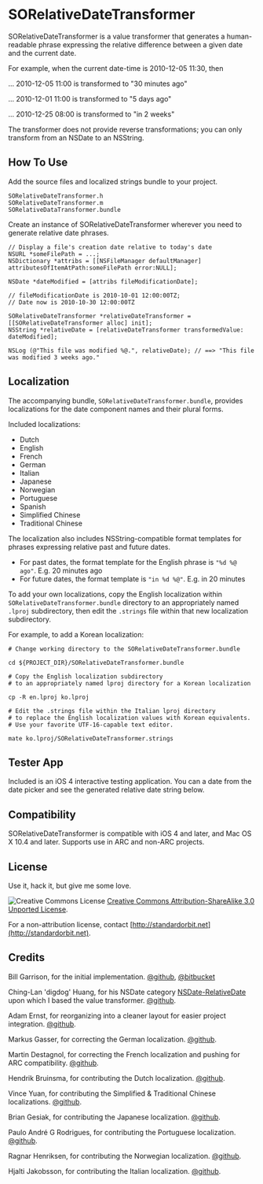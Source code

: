 # SORelativeDateTransformer #

SORelativeDateTransformer is a value transformer that generates a human-readable phrase expressing the relative difference between a given date and the current date.

For example, when the current date-time is 2010-12-05 11:30, then

... 2010-12-05 11:00 is transformed to "30 minutes ago"

... 2010-12-01 11:00 is transformed to "5 days ago"

... 2010-12-25 08:00 is transformed to "in 2 weeks"

The transformer does not provide reverse transformations; you can only transform from an NSDate to an NSString.

## How To Use ##

Add the source files and localized strings bundle to your project.

	SORelativeDateTransformer.h
	SORelativeDateTransformer.m
	SORelativeDataTransformer.bundle

Create an instance of SORelativeDateTransformer wherever you need to generate relative date phrases.

	// Display a file's creation date relative to today's date
	NSURL *someFilePath = ...;
	NSDictionary *attribs = [[NSFileManager defaultManager] attributesOfItemAtPath:someFilePath error:NULL];
	
	NSDate *dateModified = [attribs fileModificationDate];
	
	// fileModificationDate is 2010-10-01 12:00:00TZ; 
	// Date now is 2010-10-30 12:00:00TZ
	
	SORelativeDateTransformer *relativeDateTransformer = [[SORelativeDateTransformer alloc] init];
	NSString *relativeDate = [relativeDateTransformer transformedValue: dateModified];
	
	NSLog (@"This file was modified %@.", relativeDate); // ==> "This file was modified 3 weeks ago."
	
## Localization ##

The accompanying bundle, `SORelativeDateTransformer.bundle`, provides localizations for the date component names and their plural forms. 

Included localizations:

* Dutch
* English
* French
* German
* Italian
* Japanese
* Norwegian
* Portuguese
* Spanish
* Simplified Chinese
* Traditional Chinese

The localization also includes NSString-compatible format templates for phrases expressing relative past and future dates.  

* For past dates, the format template for the English phrase is `"%d %@ ago"`. E.g. 20 minutes ago
* For future dates, the format template is `"in %d %@"`. E.g. in 20 minutes

To add your own localizations, copy the English localization within `SORelativeDateTransformer.bundle` directory to an appropriately named `.lproj` subdirectory, then edit the `.strings` file within that new localization subdirectory.

For example, to add a Korean localization:

	# Change working directory to the SORelativeDateTransformer.bundle
	
	cd ${PROJECT_DIR}/SORelativeDateTransformer.bundle
	
	# Copy the English localization subdirectory
	# to an appropriately named lproj directory for a Korean localization
	
	cp -R en.lproj ko.lproj
	
	# Edit the .strings file within the Italian lproj directory
	# to replace the English localization values with Korean equivalents.
	# Use your favorite UTF-16-capable text editor.
	
	mate ko.lproj/SORelativeDateTransformer.strings

## Tester App ##

Included is an iOS 4 interactive testing application. You can a date from the date picker and see the generated relative date string below.

## Compatibility ##

SORelativeDateTransformer is compatible with iOS 4 and later, and Mac OS X 10.4 and later. Supports use in ARC and non-ARC projects.

## License ##

Use it, hack it, but give me some love.

![Creative Commons License](http://i.creativecommons.org/l/by-sa/3.0/88x31.png) [Creative Commons Attribution-ShareAlike 3.0 Unported License](http://creativecommons.org/licenses/by-sa/3.0/).

For a non-attribution license, contact [http://standardorbit.net](http://standardorbit.net).

## Credits

Bill Garrison, for the initial implementation. [@github](https://github.com/billgarrison), [@bitbucket](https://bitbucket.org/billgarrison)

Ching-Lan 'digdog' Huang, for his NSDate category [NSDate-RelativeDate](https://github.com/digdog/NSDate-RelativeDate) upon which I based the value transformer.
 [@github](https://github.com/digdog).

Adam Ernst, for reorganizing into a cleaner layout for easier project integration. [@github](https://github.com/adamjernst).

Markus Gasser, for correcting the German localization. [@github](https://github.com/frenetisch-applaudierend).

Martin Destagnol, for correcting the French localization and pushing for ARC compatibility. [@github](https://github.com/mdestagnol).

Hendrik Bruinsma, for contributing the Dutch localization. [@github](https://github.com/hbruinsma).

Vince Yuan, for contributing the Simplified & Traditional Chinese localizations. [@github](https://github.com/vinceyuan).

Brian Gesiak, for contributing the Japanese localization. [@github](https://github.com/modocache).

Paulo André G Rodrigues, for contributing the Portuguese localization. [@github](https://github.com/pauloandreget).

Ragnar Henriksen, for contributing the Norwegian localization. [@github](https://github.com/ragnar).

Hjalti Jakobsson, for contributing the Italian localization. [@github](https://github.com/hjaltij).
